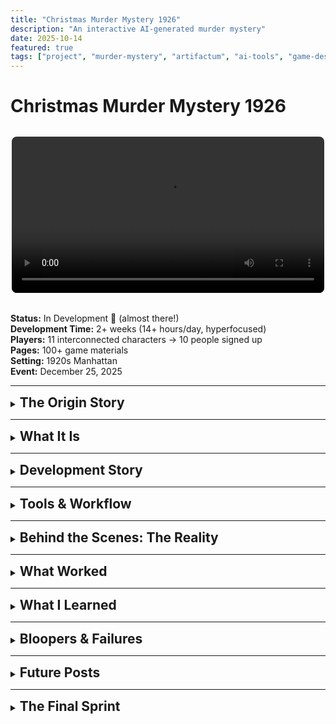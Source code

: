 ```yaml
---
title: "Christmas Murder Mystery 1926"
description: "An interactive AI-generated murder mystery"
date: 2025-10-14
featured: true
tags: ["project", "murder-mystery", "artifactum", "ai-tools", "game-design"]
---
```


# Christmas Murder Mystery 1926

<div style="text-align: center; margin: 2rem 0;">
  <video width="100%" style="max-width: 500px; border-radius: 8px;" controls>
    <source src="/videos/teaser.mp4" type="video/mp4">
    Your browser does not support the video tag.
  </video>
</div>

**Status:** In Development 🎨 (almost there!)  
**Development Time:** 2+ weeks (14+ hours/day, hyperfocused)  
**Players:** 11 interconnected characters → 10 people signed up  
**Pages:** 100+ game materials  
**Setting:** 1920s Manhattan  
**Event:** December 25, 2025

---

<details>
<summary><h2 style="display: inline;">The Origin Story</h2></summary>

It started on a beach.

I was stuck. No prospects. Feeling creatively blocked. Nobody (my personal Cri-Kee 💙) suggested—again—that I try AI.

"But it can't be creative," I said.

<img src="/images/innocent-as-a-babydog.png" alt="innocent dog" style="width: 150px; display: block; margin: 1rem 0;" />
<p style="font-size: 0.85rem; font-style: italic; margin-top: -0.5rem; margin-bottom: 1rem;">(me innocent as a baby dog)(yodo)</p>

**Well. Guess not.**

A few weeks earlier, I'd seen an Instagram reel from a creative director who made a murder mystery party for her friends. I loved it. I wanted to make one too.

<img src="/images/instagram-inspo.jpg" alt="Instagram inspiration" style="max-width: 200px; display: block; margin: 1rem 0;" />
<p style="font-size: 0.85rem; font-style: italic; margin-top: -0.5rem; margin-bottom: 1rem;">Insta:viktoria.psd</p>

My sister hosts a Christmas dinner every year with friends. I suggested we do a murder mystery this year instead.

10 people signed up.

<img src="/images/burning-in-hell.png" alt="burning in hell" style="width: 150px; display: block; margin: 1rem 0;" />

So I had 2 weeks to make an 11-character murder mystery roleplay game from scratch.

With AI as my production team.

**Spoiler:** It worked. 🎭

</details>

---

<details>
<summary><h2 style="display: inline;">What It Is</h2></summary>

A complete murder mystery roleplay game for 11 players set in 1920s Manhattan. Each player receives:
- Detailed character sheet with backstory
- Secret relationships and objectives
- Plot threads that intersect with other characters
- A murder to solve (or commit)

**(photo: sample character sheet pages spread out ou stacked game materials)**

**Total materials:** 100+ pages of custom-designed game content

**(photo: printed character booklets ou digital files preview)**

</details>

---

<details>
<summary><h2 style="display: inline;">Development Story</h2></summary>

### Week 1: Character Development & Story Architecture

Claude became the mastermind behind this project—the creative collaborator that feeds my ideas and helps them evolve.

{{ partial "claude-carousel.html" . }}

- Started with character concepts and relationships
- Developed 11 interconnected backstories with secret connections
- Created plot threads that weave between characters
- Multiple iterations to ensure narrative coherence
- Claude analyzed consistency across all character arcs

<details>
<summary><strong>⚠️ SPOILER ALERT: Character Relationship Web</strong> (click to reveal)</summary>

<img src="/images/character-relationship-web.png" alt="Character Relationship Web showing all 11 characters and their connections" style="max-width: 100%; display: block; margin: 1rem auto;" />

</details>

### Week 2: Production Pipeline

With characters locked, it was time to build everything.

```mermaid
graph LR
    A[Week 2:<br/>Production] --> B[Typesetting<br/>Automation]
    A --> C[AI Character<br/>Portraits]
    A --> D[Video Teaser<br/>Production]
    A --> E[Git Version<br/>Control]
    A --> F[Final<br/>Assembly]
    
    style A fill:#FF6B6B
    style B fill:#4ECDC4
    style C fill:#4ECDC4
    style D fill:#4ECDC4
    style E fill:#4ECDC4
    style F fill:#95E1D3
```

- Typesetting automation with Typst
- AI-generated character portraits and assets
- Video teaser production
- Git-based version control for all content
- Final assembly and testing

**(screenshot: terminal showing build scripts running ou Git commits timeline)**

</details>

---

<details>
<summary><h2 style="display: inline;">Tools & Workflow</h2></summary>

**(graphic: "The Dream Team" header with tool logos)**

### The Mastermind: Claude

**(screenshot: Claude interface ou logo with heart)**

Claude was the creative engine behind this entire project. Not just a tool—a collaborator that:
- Helped develop and refine 11 interconnected character arcs
- Analyzed narrative consistency across backstories
- Evolved ideas from vague concepts to concrete plots
- Fed my creativity instead of replacing it

**(meme: "I love you 3000" Iron Man reference)**

---

### Character Portraits: Gemini

**(screenshot: Gemini interface ou sample generated portrait)**

**Image Generation:**
- Prompt + reference photo → character portraits
- Multiple iterations per character
- Style consistency across all 11 characters

**(photo: grid of all 11 character portraits)**

**Voice Generation:**
- Script-to-voice for audio clips
- Character-specific variations
- Multiple takes for selection

**(screenshot: audio waveforms ou Gemini voice interface)**

---

### Video Production: The lm-arena Experience

**(meme: journey from "this is fine" to "wait this actually works")**

**The Discovery:**

I had budget on Fal.ai and tried MANY programs, including Sora. Results? Always shit.

**(meme: throwing money into fire ou dumpster fire)**

**Then I tried lm-arena with Sora.**

Same tool. Different platform. **Quite different. Better.**

**(meme: confused math lady ou "visible confusion")**

Why? I don't know. But lm-arena became my favorite video generation tool.

**The Process:**
- Used multiple accounts (thanks Discord friends!)
- Generated multiple video clips in parallel
- High success rate for parameter-specific outputs
- Created several clips, fell in love with one I didn't even use
- Final editing in kdenlive

**(screenshot: multiple video generation attempts side-by-side comparison)**

**(photo: "the clips I loved but didn't use" 💔 - maybe screenshot of unused footage)**

**Sound Design:**
- SFX created with Adobe Firefly
- Audio clips from Gemini voice generation
- Final mix in kdenlive

**(screenshot: kdenlive timeline showing audio layers)**

---

### The Development Backbone: Cline (VS Code)

**(screenshot: VS Code with Cline interface)**

💙 **You have my heart.**

Cline was the AI coding assistant that made the entire automation pipeline possible. From Python scripts to Git hooks to content assembly—Cline was the development backbone of this project.

**(meme: heart eyes emoji ou "you're perfect" energy)**

Without Cline, none of the automation would have happened.

**(screenshot: Cline building Python scripts ou automation in action)**

---

### Design & Assets: Canva Pro

**(screenshot: Canva Pro interface with project assets)**

**Props & Visual Assets:**
- All physical props and visual assets designed in Canva Pro
- Character cards, invitations, promotional materials
- Print-ready designs for game materials
- Quick iterations and professional results

**(photo: finished Canva designs - character cards, invitations, props)**

---

### Typesetting & Automation

**(screenshot: Typst code ou output comparison)**

**Typst** (replaced LaTeX):
- Faster, modern typesetting system
- Automated character sheet generation
- Template-based modular content
- 100+ pages generated from snippets

```mermaid
graph LR
    A[Content<br/>Snippets] --> B[Typst<br/>Templates]
    B --> C[Build<br/>Script]
    C --> D[Final PDFs<br/>100+ pages]
    
    style A fill:#FFE66D
    style B fill:#4ECDC4
    style C fill:#FF6B6B
    style D fill:#95E1D3
```

**Python + Git:**
- Build automation scripts
- Git hooks for version control
- Modular content architecture
- Automated assembly pipeline

**(screenshot: Git commit history showing creative project version control)**

</details>

---

<details>
<summary><h2 style="display: inline;">Behind the Scenes: The Reality</h2></summary>

**(graphic: "Real Talk" header)**

### The Privileged Setup

This project was created with access to:
- Premium AI tool subscriptions
- Fal.ai budget for experimentation
- Friends' accounts for parallel processing
- ADHD-friendly workflow (no forced breaks, continuous iteration)

This is a privileged setup. It matters to document that reality.

**Work Distribution:**

```mermaid
pie title AI vs Human Work Split
    "AI Generation" : 40
    "Human Curation" : 25
    "Human Refinement" : 20
    "Manual Work" : 15
```

---

### The Work: Hyperfocus Mode Activated

**(photo: workspace at 3am - coffee cups, chaos, screens everywhere)**

**14+ hours per day. Non-stop. Super hyperfocused.**

Not bragging—just the reality of ADHD hyperfocus when the right project hits.

**(meme: person typing intensely ou "hyperfocus activated" energy)**

When you're in the zone, you don't stop. You learn by doing. You iterate constantly. You make mistakes and fix them immediately. You generate more content than you need because you're exploring every possibility.

**(photo: sleep tracker showing 4 hours ou coffee count chart)**

This project was built in that state. It's a privileged position to be able to work like that, but it's also how the learning happened.

---

### The Creative Chaos

**(graphic: "The Chaos" section header)**

- Tested MANY tools on Fal.ai before finding what worked
- Generated more content than I needed
- Fell in love with video clips I didn't use
- Learned an insane amount in 2 weeks
- Nobody's suggestion paid off (he was right, again)

**(meme: "Well well well, how the turntables" ou Nobody being smug as Cri-Kee)**

</details>

---

<details>
<summary><h2 style="display: inline;">What Worked</h2></summary>

**(graphic: checklist aesthetic)**

✅ **Claude as creative collaborator** - Feeds creativity, doesn't replace it  
✅ **Cline for development** - Made automation pipeline possible  
✅ **lm-arena for video** - Better results than standalone tools  
✅ **Gemini for character images** - Prompt + photo = consistent portraits  
✅ **Adobe Firefly for SFX** - Professional audio without a sound designer  
✅ **Typst over LaTeX** - Faster, easier automation  
✅ **Git for creative projects** - Version control for storytelling  
✅ **Modular content architecture** - Easy iterations and updates  

**(graphic: success metrics visualization ou before/after comparison)**

</details>

---

<details>
<summary><h2 style="display: inline;">What I Learned</h2></summary>

**(graphic: "The Lesson" ou lightbulb moment)**

**"AI can't be creative"** → Wrong. AI can be an incredible creative collaborator.

**(meme: "I was wrong" admission ou character development arc)**

But it's not about the AI replacing you. It's about the AI feeding your ideas, helping them evolve, and handling the production work while you stay in creative control.

Claude was the mastermind. Cline was the builder. I was the director. The game was the result.

```mermaid
graph LR
    A[Claude<br/>The Mastermind] --> D[Murder Mystery<br/>Game]
    B[Cline<br/>The Builder] --> D
    C[Maria<br/>The Director] --> D
    
    style A fill:#9B59B6
    style B fill:#3498DB
    style C fill:#E74C3C
    style D fill:#2ECC71
```

</details>

---

<details>
<summary><h2 style="display: inline;">Bloopers & Failures</h2></summary>

**(graphic: "The Bloopers" header with fun font)**

Coming soon: Screenshots and stories of what went spectacularly wrong.

**(teaser image: blurred blooper screenshots)**

**Preview:**

**(screenshot: qnd-n-se-percebe-um-crl.png from Bloopers folder)**

**(screenshot: qnd-tava-frustrada-com-characterfiles.png from Bloopers folder)**

More chaos documentation coming! 💀

</details>

---

<details>
<summary><h2 style="display: inline;">Future Posts</h2></summary>

**(graphic: "Coming Soon" section)**

Detailed breakdowns coming:
- AI-assisted character development workflow
- Why lm-arena > standalone Sora
- Automated typesetting with Typst
- Video production pipeline
- Modular content architecture for creative projects
- Full bloopers post

**(photo: notebook with post ideas ou screenshot of post-ideas.md)**

**Want updates?** Follow [#artifactum](/tags/artifactum/)

</details>

---

<details>
<summary><h2 style="display: inline;">The Final Sprint</h2></summary>

**(photo: current workspace - "we're almost there" energy)**

**Current status:** Finishing the final details. Almost ready for December 25.

**Project Timeline:**

```mermaid
gantt
    title Murder Mystery 1926 - Development
    dateFormat  YYYY-MM-DD
    section Week 1
    Character Design     :done, a1, 2025-09-30, 7d
    Story Architecture   :done, a2, 2025-10-02, 5d
    section Week 2
    AI Asset Generation  :done, a3, 2025-10-07, 4d
    Video Production     :done, a4, 2025-10-09, 3d
    Typesetting Setup    :done, a5, 2025-10-11, 2d
    section Final Sprint
    Final Assembly       :active, a6, 2025-10-13, 2d
    Testing & Polish     :a7, 2025-10-15, 10d
    Event Day            :milestone, a8, 2025-12-25, 0d
```

**Feelings:** Exhausted. Proud. Nervous. Excited.

**(meme: roller coaster of emotions ou "I'm fine" dog but actually fine this time)**

---

**Note:** Full game details and character materials available upon request. The game will be played December 25, 2025. Almost there! 🎭🎄

**(photo: "See you on December 25" graphic ou teaser for the event)**

</details>

